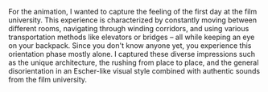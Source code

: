 
For the animation, I wanted to capture the feeling of the first day at the film university. This experience is characterized by constantly moving between different rooms, navigating through winding corridors, and using various transportation methods like elevators or bridges – all while keeping an eye on your backpack. Since you don't know anyone yet, you experience this orientation phase mostly alone. I captured these diverse impressions such as the unique architecture, the rushing from place to place, and the general disorientation in an Escher-like visual style combined with authentic sounds from the film university.
